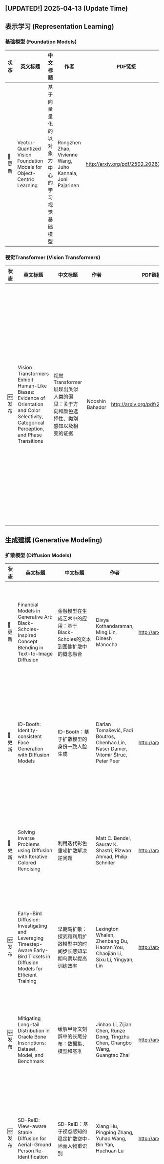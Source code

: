 ## [UPDATED!] **2025-04-13** (Update Time)


## 表示学习 (Representation Learning)


### 基础模型 (Foundation Models)

|状态|英文标题|中文标题|作者|PDF链接|代码/贡献|
|---|---|---|---|---|---|
|📝 更新|Vector-Quantized Vision Foundation Models for Object-Centric Learning|基于向量量化的以对象为中心的学习视觉基础模型|Rongzhen Zhao, Vivienne Wang, Juho Kannala, Joni Pajarinen|<http://arxiv.org/pdf/2502.20263v2>|- 问题：OCL自监督，VFM利用不足，OCL监督弱<br />- 方法：VQ-VFM-OCL，共享量化<br />- 效果：性能提升，下游任务表现好|


### 视觉Transformer (Vision Transformers)

|状态|英文标题|中文标题|作者|PDF链接|代码/贡献|
|---|---|---|---|---|---|
|🆕 发布|Vision Transformers Exhibit Human-Like Biases: Evidence of Orientation and Color Selectivity, Categorical Perception, and Phase Transitions|视觉Transformer展现出类似人类的偏见：关于方向和颜色选择性、类别感知以及相变的证据|Nooshin Bahador|<http://arxiv.org/pdf/2504.09393v1>|- 问题：ViTs 偏见，人类视觉，方向选择，颜色选择<br />- 方法：合成数据集，LoRA 微调，聚类分析<br />- 效果：偏见证据，感知分类，相变现象|


## 生成建模 (Generative Modeling)


### 扩散模型 (Diffusion Models)

|状态|英文标题|中文标题|作者|PDF链接|代码/贡献|
|---|---|---|---|---|---|
|📝 更新|Financial Models in Generative Art: Black-Scholes-Inspired Concept Blending in Text-to-Image Diffusion|金融模型在生成艺术中的应用：基于Black-Scholes的文本到图像扩散中的概念融合|Divya Kothandaraman, Ming Lin, Dinesh Manocha|<http://arxiv.org/pdf/2405.13685v2>|[[代码]](<https://github.com/divyakraman/BlackScholesDiffusion2024.>)<br />- 问题：概念融合，文本到图像，扩散模型<br />- 方法：Black-Scholes，Markovian动态，数据高效<br />- 效果：无干预，性能提升|
|📝 更新|ID-Booth: Identity-consistent Face Generation with Diffusion Models|ID-Booth：基于扩散模型的身份一致人脸生成|Darian Tomašević, Fadi Boutros, Chenhao Lin, Naser Damer, Vitomir Štruc, Peter Peer|<http://arxiv.org/pdf/2504.07392v2>|[[代码]](<https://github.com/dariant/ID-Booth.>)<br />- 问题：身份一致性，生成质量，过拟合，多样性<br />- 方法：ID-Booth框架，三元组身份训练，文本编码器<br />- 效果：一致性提升，多样性高，数据增强|
|📝 更新|Solving Inverse Problems using Diffusion with Iterative Colored Renoising|利用迭代彩色重噪扩散解决逆问题|Matt C. Bendel, Saurav K. Shastri, Rizwan Ahmad, Philip Schniter|<http://arxiv.org/pdf/2501.17468v2>|[[代码]](<https://github.com/matt-bendel/DDfire>)<br />- 问题：逆问题求解，扩散模型，梯度近似<br />- 方法：迭代彩色重噪，FIRE算法，DDIM嵌入<br />- 效果：精度提升，运行时优化|
|🆕 发布|Early-Bird Diffusion: Investigating and Leveraging Timestep-Aware Early-Bird Tickets in Diffusion Models for Efficient Training|早期鸟扩散：探究和利用扩散模型中的时间步长感知早期鸟票以提高训练效率|Lexington Whalen, Zhenbang Du, Haoran You, Chaojian Li, Sixu Li, Yingyan, Lin|<http://arxiv.org/pdf/2504.09606v1>|[[代码]](<https://github.com/GATECH-EIC/Early-Bird-Diffusion.>)<br />- 问题：训练效率低，资源消耗大<br />- 方法：EB-Diff-Train，时间感知EB票据<br />- 效果：训练时间缩短，生成质量高|
|🆕 发布|Mitigating Long-tail Distribution in Oracle Bone Inscriptions: Dataset, Model, and Benchmark|缓解甲骨文刻辞中的长尾分布：数据集、模型和基准|Jinhao Li, Zijian Chen, Runze Dong, Tingzhu Chen, Changbo Wang, Guangtao Zhai|<http://arxiv.org/pdf/2504.09555v1>|- 问题：长尾分布，数据不平衡，模型偏差<br />- 方法：Oracle-P15K，OBIDiff，数据增强<br />- 效果：性能提升，结构保留|
|🆕 发布|SD-ReID: View-aware Stable Diffusion for Aerial-Ground Person Re-Identification|SD-ReID：基于视点感知的稳定扩散空中-地面人物重识别|Xiang Hu, Pingping Zhang, Yuhao Wang, Bin Yan, Huchuan Lu|<http://arxiv.org/pdf/2504.09549v1>|- 问题：AG-ReID，视角变化，特征学习，身份一致性<br />- 方法：Stable Diffusion，两阶段框架，ViT，VRD<br />- 效果：性能提升，身份识别|
|📝 更新|FRAG: Frequency Adapting Group for Diffusion Video Editing|频率自适应组用于扩散视频编辑|Sunjae Yoon, Gwanhyeong Koo, Geonwoo Kim, Chang D. Yoo|<http://arxiv.org/pdf/2406.06044v2>|- 问题：视频编辑质量，高频泄露，质量退化<br />- 方法：FRAG，新型感受野分支，模型无关<br />- 效果：质量提升，一致性，保真度|
|🆕 发布|DiffuMural: Restoring Dunhuang Murals with Multi-scale Diffusion|DiffuMural：多尺度扩散修复敦煌壁画|Puyu Han, Jiaju Kang, Yuhang Pan, Erting Pan, Zeyu Zhang, Qunchao Jin, Juntao Jiang, Zhichen Liu .etc.|<http://arxiv.org/pdf/2504.09513v1>|- 问题：古壁画修复，扩散模型，美学标准<br />- 方法：多尺度扩散，控制网，循环一致性损失<br />- 效果：细节恢复，风格一致，评估框架|
|📝 更新|Nearly Zero-Cost Protection Against Mimicry by Personalized Diffusion Models|近乎零成本的个性化扩散模型对抗模仿保护|Namhyuk Ahn, KiYoon Yoo, Wonhyuk Ahn, Daesik Kim, Seung-Hun Nam|<http://arxiv.org/pdf/2412.11423v2>|[[代码]](<https://webtoon.github.io/impasto>)<br />- 问题：图像生成风险，保护方法局限<br />- 方法：扰动预训练，混合扰动，多VAE特征空间<br />- 效果：保护性能，无感知，推理时间减少|
|🆕 发布|CamMimic: Zero-Shot Image To Camera Motion Personalized Video Generation Using Diffusion Models|CamMimic：基于扩散模型的零样本图像到相机运动个性化视频生成|Pooja Guhan, Divya Kothandaraman, Tsung-Wei Huang, Guan-Ming Su, Dinesh Manocha|<http://arxiv.org/pdf/2504.09472v1>|- 问题：零样本视频生成，相机运动迁移，动态视频编辑<br />- 方法：文本到视频扩散模型，多概念学习，同质化优化<br />- 效果：高质量视频，场景保留，运动转移|
|📝 更新|Rethinking Diffusion Model in High Dimension|重新思考高维空间中的扩散模型|Zhenxin Zheng, Zhenjie Zheng|<http://arxiv.org/pdf/2503.08643v2>|- 问题：高维数据，扩散模型，统计性质，采样<br />- 方法：目标函数分析，统一框架，高效推理<br />- 效果：性能提升，效率提高|
|📝 更新|StarGen: A Spatiotemporal Autoregression Framework with Video Diffusion Model for Scalable and Controllable Scene Generation|星生：一种用于可扩展和可控场景生成的时空自回归框架与视频扩散模型|Shangjin Zhai, Zhichao Ye, Jialin Liu, Weijian Xie, Jiaqi Hu, Zhen Peng, Hua Xue, Danpeng Chen .etc.|<http://arxiv.org/pdf/2501.05763v4>|[[代码]](<https://zju3dv.github.io/StarGen.>)<br />- 问题：长距离场景生成，计算限制，一致性挑战<br />- 方法：视频扩散模型，自回归框架，时空条件<br />- 效果：可扩展性，精确控制，性能优越|
|🆕 发布|D$^2$iT: Dynamic Diffusion Transformer for Accurate Image Generation|D$^2$iT：动态扩散Transformer，用于精确图像生成|Weinan Jia, Mengqi Huang, Nan Chen, Lei Zhang, Zhendong Mao|<http://arxiv.org/pdf/2504.09454v1>|[[代码]](<https://github.com/jiawn-creator/Dynamic-DiT.>)<br />- 问题：固定压缩，信息密度忽视，局部真实感，全局一致性<br />- 方法：动态压缩，DVAE，D$^2$iT，多粒度噪声预测<br />- 效果：高保真图像，局部真实，全局一致|
|🆕 发布|Structure-Accurate Medical Image Translation based on Dynamic Frequency Balance and Knowledge Guidance|基于动态频率平衡与知识引导的结构精确医学图像翻译|Jiahua Xu, Dawei Zhou, Lei Hu, Zaiyi Liu, Nannan Wang, Xinbo Gao|<http://arxiv.org/pdf/2504.09441v1>|- 问题：结构扭曲，过拟合，低频信息弱化<br />- 方法：动态频率平衡，知识引导，波let变换<br />- 效果：准确度提升，效果显著|


### 生成对抗网络 (GANs)

|状态|英文标题|中文标题|作者|PDF链接|代码/贡献|
|---|---|---|---|---|---|
|📝 更新|GMValuator: Similarity-based Data Valuation for Generative Models|GMValuator：基于相似性的生成模型数据估值|Jiaxi Yang, Wenglong Deng, Benlin Liu, Yangsibo Huang, James Zou, Xiaoxiao Li|<http://arxiv.org/pdf/2304.10701v9>|- 问题：数据估值，生成模型，效率，鲁棒性<br />- 方法：相似度匹配，GMValuator，图像质量评估<br />- 效果：模型无关，高效，全面评估|
|📝 更新|UltraFusion: Ultra High Dynamic Imaging using Exposure Fusion|超融合：基于曝光融合的超高动态成像|Zixuan Chen, Yujin Wang, Xin Cai, Zhiyuan You, Zheming Lu, Fan Zhang, Shi Guo, Tianfan Xue|<http://arxiv.org/pdf/2501.11515v3>|[[代码]](<https://openimaginglab.github.io/UltraFusion.>)<br />- 问题：动态范围，曝光融合，场景，限制，高动态<br />- 方法：指导修复，软引导，生成模型，自然映射<br />- 效果：融合效果，高质量，性能提升|
|🆕 发布|Enhancing Wide-Angle Image Using Narrow-Angle View of the Same Scene|利用同一场景的窄角视图增强广角图像|Hussain Md. Safwan, Mahbub Islam Mahim, Fawwaz Mohammed Amin|<http://arxiv.org/pdf/2504.09455v1>|- 问题：宽角图像细节，窄角图像细节<br />- 方法：GAN模型，视觉质量参数提取，细节迁移<br />- 效果：细节增强，质量提升|


### 自回归模型 (Autoregressive Models)

|状态|英文标题|中文标题|作者|PDF链接|代码/贡献|
|---|---|---|---|---|---|
|📝 更新|Navigating Image Restoration with VAR's Distribution Alignment Prior|利用VAR的分布对齐先验进行图像修复导航|Siyang Wang, Feng Zhao|<http://arxiv.org/pdf/2412.21063v2>|- 问题：图像恢复，生成模型，质量提升<br />- 方法：VAR，分布对齐，多尺度表示<br />- 效果：性能优越，泛化能力强|


## 多模态学习 (Multimodal Learning)


### 视觉语言模型 (Vision-Language Models)

|状态|英文标题|中文标题|作者|PDF链接|代码/贡献|
|---|---|---|---|---|---|
|🆕 发布|A Survey on Efficient Vision-Language Models|视觉-语言模型高效性综述|Gaurav Shinde, Anuradha Ravi, Emon Dey, Shadman Sakib, Milind Rampure, Nirmalya Roy|<http://arxiv.org/pdf/2504.09724v1>|[[代码]](<https://github.com/MPSCUMBC/Efficient-Vision-Language-Models-A-Survey>)<br />- 问题：VLM效率低，计算需求高<br />- 方法：优化技术，紧凑架构，性能-内存权衡<br />- 效果：实时应用，研究促进|
|🆕 发布|Automatic Detection of Intro and Credits in Video using CLIP and Multihead Attention|基于CLIP和多头注意力的视频开场和片尾自动检测|Vasilii Korolkov, Andrey Yanchenko|<http://arxiv.org/pdf/2504.09738v1>|- 问题：视频内容分割，标注困难，泛化性差<br />- 方法：CLIP编码，多头注意力，位置编码<br />- 效果：高F1分数，实时推理|
|🆕 发布|TinyLLaVA-Video-R1: Towards Smaller LMMs for Video Reasoning|TinyLLaVA-Video-R1：迈向更小的视频推理LMMs|Xingjian Zhang, Siwei Wen, Wenjun Wu, Lei Huang|<http://arxiv.org/pdf/2504.09641v1>|[[代码]](<https://github.com/ZhangXJ199/TinyLLaVA-Video-R1.>)<br />- 问题：小规模模型推理能力，可解释性<br />- 方法：TinyLLaVA-Video，强化学习，视频QA<br />- 效果：推理能力提升，aha moments，实验发现|
|🆕 发布|Metropolis-Hastings Captioning Game: Knowledge Fusion of Vision Language Models via Decentralized Bayesian Inference|梅特罗波利斯-哈斯蒂斯标题游戏：通过去中心化贝叶斯推理融合视觉语言模型的知识|Yuta Matsui, Ryosuke Yamaki, Ryo Ueda, Seitaro Shinagawa, Tadahiro Taniguchi|<http://arxiv.org/pdf/2504.09620v1>|- 问题：多模型融合，推理成本，架构限制<br />- 方法：MHCG，去中心化贝叶斯推理，语言游戏<br />- 效果：改进，词汇共享|
|🆕 发布|DualPrompt-MedCap: A Dual-Prompt Enhanced Approach for Medical Image Captioning|双提示增强医学图像描述方法：DualPrompt-MedCap|Yining Zhao, Ali Braytee, Mukesh Prasad|<http://arxiv.org/pdf/2504.09598v1>|- 问题：医疗图像描述，模态识别，准确性，挑战<br />- 方法：DualPrompt-MedCap，模态感知提示，问题引导提示<br />- 效果：模态识别提升22%，描述更全面|
|📝 更新|MMCLIP: Cross-modal Attention Masked Modelling for Medical Language-Image Pre-Training|MMCLIP：跨模态注意力掩码建模用于医学语言-图像预训练|Biao Wu, Yutong Xie, Zeyu Zhang, Minh Hieu Phan, Qi Chen, Ling Chen, Qi Wu|<http://arxiv.org/pdf/2407.19546v3>|[[代码]](<https://github.com/White65534/MMCLIP.>)<br />- 问题：医疗数据稀缺，特征学习困难，数据利用不足<br />- 方法：注意力掩码建模，多模态特征交互，疾病提示<br />- 效果：SOTA性能，零样本学习|
|📝 更新|MM-Ego: Towards Building Egocentric Multimodal LLMs for Video QA|MM-Ego：迈向构建以自我为中心的多模态大型语言模型用于视频问答|Hanrong Ye, Haotian Zhang, Erik Daxberger, Lin Chen, Zongyu Lin, Yanghao Li, Bowen Zhang, Haoxuan You .etc.|<http://arxiv.org/pdf/2410.07177v2>|- 问题：egocentric视频理解，QA数据缺乏，模型偏差<br />- 方法：自动生成QA数据，新基准，Memory Pointer Prompting<br />- 效果：高性能，有效理解|
|🆕 发布|AeroLite: Tag-Guided Lightweight Generation of Aerial Image Captions|AeroLite：基于标签引导的轻量级航空图像标题生成|Xing Zi, Tengjun Ni, Xianjing Fan, Xian Tao, Jun Li, Ali Braytee, Mukesh Prasad|<http://arxiv.org/pdf/2504.09528v1>|- 问题：aerial image captioning, spatial semantics, domain variability<br />- 方法：tag-guided, GPT-4o, multi-label CLIP encoder, MLP architecture<br />- 效果：BLEU, METEOR, lower computational costs|
|🆕 发布|3D CoCa: Contrastive Learners are 3D Captioners|3D CoCa：对比学习是3D描述符|Ting Huang, Zeyu Zhang, Yemin Wang, Hao Tang|<http://arxiv.org/pdf/2504.09518v1>|[[代码]](<https://github.com/AIGeeksGroup/3DCoCa.>)<br />- 问题：3D场景描述，点云稀疏，跨模态对齐弱<br />- 方法：统一框架，对比学习，3D编码器，多模态解码器<br />- 效果：性能提升，CIDEr指标改善|
|📝 更新|VideoChat-R1: Enhancing Spatio-Temporal Perception via Reinforcement Fine-Tuning|视频聊天-R1：通过强化微调增强时空感知|Xinhao Li, Ziang Yan, Desen Meng, Lu Dong, Xiangyu Zeng, Yinan He, Yali Wang, Yu Qiao .etc.|<http://arxiv.org/pdf/2504.06958v3>|- 问题：视频理解，Spatio-Temporal Perception，数据效率<br />- 方法：Reinforcement Fine-Tuning，GRPO，Multi-task RFT<br />- 效果：性能提升，QA基准改善|
|🆕 发布|Vision-Language Model for Object Detection and Segmentation: A Review and Evaluation|视觉-语言模型在目标检测与分割中的应用：综述与评估|Yongchao Feng, Yajie Liu, Shuai Yang, Wenrui Cai, Jinqing Zhang, Qiqi Zhan, Ziyue Huang, Hongxi Yan .etc.|<http://arxiv.org/pdf/2504.09480v1>|[[代码]](<https://github.com/better-chao/perceptual_abilities_evaluation.>)<br />- 问题：VLM效果评估，多任务，细粒度<br />- 方法：系统综述，多场景测试，细粒度评估<br />- 效果：性能分析，关联分析，未来方向|
|📝 更新|Avoid Wasted Annotation Costs in Open-set Active Learning with Pre-trained Vision-Language Model|避免在预训练视觉-语言模型中开放集主动学习中的浪费性标注成本|Jaehyuk Heo, Pilsung Kang|<http://arxiv.org/pdf/2408.04917v2>|[[代码]](<https://github.com/DSBA-Lab/OpenAL.>)<br />- 问题：标注成本浪费，开放集主动学习，分布外样本<br />- 方法：VLPure-AL，预训练模型，纯度评估<br />- 效果：成本损失低，性能高|
|🆕 发布|BabyVLM: Data-Efficient Pretraining of VLMs Inspired by Infant Learning|婴儿视觉语言模型：受婴儿学习启发的数据高效预训练|Shengao Wang, Arjun Chandra, Aoming Liu, Venkatesh Saligrama, Boqing Gong|<http://arxiv.org/pdf/2504.09426v1>|- 问题：VLM效率低，评估基准不匹配，数据不足<br />- 方法：BabyVLM框架，合成数据集，儿童导向变换<br />- 效果：性能提升，数据高效|
|📝 更新|RAC3: Retrieval-Augmented Corner Case Comprehension for Autonomous Driving with Vision-Language Models|RAC3：基于视觉-语言模型的自动驾驶边缘案例理解检索增强|Yujin Wang, Quanfeng Liu, Jiaqi Fan, Jinlong Hong, Hongqing Chu, Mengjian Tian, Bingzhao Gao, Hong Chen|<http://arxiv.org/pdf/2412.11050v2>|- 问题：自动驾驶，角案例理解，视觉语言模型<br />- 方法：频率空间融合，跨模态对齐，快速查询<br />- 效果：性能提升，安全可靠|
|📝 更新|Derm1M: A Million-scale Vision-Language Dataset Aligned with Clinical Ontology Knowledge for Dermatology|Derm1M：与临床本体知识对齐的百万规模视觉-语言皮肤病学数据集|Siyuan Yan, Ming Hu, Yiwen Jiang, Xieji Li, Hao Fei, Philipp Tschandl, Harald Kittler, Zongyuan Ge|<http://arxiv.org/pdf/2503.14911v2>|[[代码]](<https://github.com/SiyuanYan1/Derm1M>)<br />- 问题：皮肤病学数据集，规模深度不足，缺乏临床上下文<br />- 方法：Derm1M数据集，临床本体知识，CLIP-like模型<br />- 效果：超越现有模型，多任务性能提升|


### 多模态融合 (Multimodal Fusion)

|状态|英文标题|中文标题|作者|PDF链接|代码/贡献|
|---|---|---|---|---|---|
|🆕 发布|KeyVID: Keyframe-Aware Video Diffusion for Audio-Synchronized Visual Animation|关键帧感知音频同步视觉动画视频扩散|Xingrui Wang, Jiang Liu, Ze Wang, Xiaodong Yu, Jialian Wu, Ximeng Sun, Yusheng Su, Alan Yuille .etc.|<http://arxiv.org/pdf/2504.09656v1>|[[代码]](<https://github.com/XingruiWang/KeyVID.>)<br />- 问题：低帧率，关键帧丢失，内存需求高<br />- 方法：关键帧感知，音频定位，视觉关键帧生成<br />- 效果：同步提升，质量改善|
|🆕 发布|FSSUAVL: A Discriminative Framework using Vision Models for Federated Self-Supervised Audio and Image Understanding|联邦自监督音频和图像理解中的判别性视觉模型框架：FSSUAVL|Yasar Abbas Ur Rehman, Kin Wai Lau, Yuyang Xie, Ma Lan, JiaJun Shen|<http://arxiv.org/pdf/2504.09516v1>|- 问题：联邦学习，无配对数据，多模态学习<br />- 方法：FSSUAVL，自监督对比学习，联合判别<br />- 效果：性能提升，多模态特征表示|
|🆕 发布|PCM-SAR: Physics-Driven Contrastive Mutual Learning for SAR Classification|PCM-SAR：基于物理的对比互学习用于合成孔径雷达分类|Pengfei Wang, Hao Zheng, Zhigang Hu, Aikun Xu, Meiguang Zheng, Liu Yang|<http://arxiv.org/pdf/2504.09502v1>|- 问题：SAR图像分类，对比学习，样本生成，物理特性<br />- 方法：PCM-SAR，GLCM，语义检测，多级特征融合<br />- 效果：SOTA，模型增强，性能提升|
|📝 更新|Phys4DGen: Physics-Compliant 4D Generation with Multi-Material Composition Perception|物理合规的4D生成与多材料组成感知|Jiajing Lin, Zhenzhong Wang, Dejun Xu, Shu Jiang, YunPeng Gong, Min Jiang|<http://arxiv.org/pdf/2411.16800v4>|- 问题：物理动画，材料属性，多材料，4D生成<br />- 方法：材料分组，物理结构发现，物理先验知识<br />- 效果：高保真，物理真实感|
|📝 更新|Ctrl-GenAug: Controllable Generative Augmentation for Medical Sequence Classification|可控生成增强：用于医学序列分类的可控生成增强|Xinrui Zhou, Yuhao Huang, Haoran Dou, Shijing Chen, Ao Chang, Jia Liu, Weiran Long, Jian Zheng .etc.|<http://arxiv.org/pdf/2409.17091v2>|- 问题：数据稀缺，标注困难，模型性能受限<br />- 方法：可控生成增强，序列生成，噪声过滤<br />- 效果：性能提升，泛化能力强|


## 目标检测识别 (Object Detection & Recognition)


### 三维检测 (3D Detection)

|状态|英文标题|中文标题|作者|PDF链接|代码/贡献|
|---|---|---|---|---|---|
|🆕 发布|LightHeadEd: Relightable & Editable Head Avatars from a Smartphone|LightHeadEd：从智能手机生成可重光照和可编辑的头像|Pranav Manu, Astitva Srivastava, Amit Raj, Varun Jampani, Avinash Sharma, P. J. Narayanan|<http://arxiv.org/pdf/2504.09671v1>|- 问题：3D头像，高成本，手机拍摄<br />- 方法：极化视频流，混合表示，神经分析<br />- 效果：实时渲染，高保真|
|🆕 发布|Pillar-Voxel Fusion Network for 3D Object Detection in Airborne Hyperspectral Point Clouds|基于柱状体-体素融合网络在机载高光谱点云中的3D目标检测|Yanze Jiang, Yanfeng Gu, Xian Li|<http://arxiv.org/pdf/2504.09506v1>|- 问题：HPCs 3D检测，几何-光谱扭曲，障碍物遮挡<br />- 方法：Pillar-Voxel 双分支编码器，多级特征融合<br />- 效果：检测性能，泛化能力|


### 二维检测 (2D Detection)

|状态|英文标题|中文标题|作者|PDF链接|代码/贡献|
|---|---|---|---|---|---|
|🆕 发布|InfoBound: A Provable Information-Bounds Inspired Framework for Both OoD Generalization and OoD Detection|InfoBound：一种基于信息边界理论的通用框架，用于OoD泛化和OoD检测|Lin Zhu, Yifeng Yang, Zichao Nie, Yuan Gao, Jiarui Li, Qinying Gu, Xinbing Wang, Chenghu Zhou .etc.|<http://arxiv.org/pdf/2504.09448v1>|- 问题：OoD泛化，OoD检测，分布偏移，模型泛化<br />- 方法：信息理论，MI-Min，CE-Max<br />- 效果：统一框架，缓解权衡|
|🆕 发布|Comparing Performance of Preprocessing Techniques for Traffic Sign Recognition Using a HOG-SVM|比较使用HOG-SVM进行交通标志识别的预处理技术性能|Luis Vieira|<http://arxiv.org/pdf/2504.09424v1>|- 问题：交通标志识别，预处理技术，HOG-SVM<br />- 方法：CLAHE，HUE，YUV，GTSRB<br />- 效果：性能提升，准确率提高|


## 三维重建 (3D Reconstruction)


### 多视图重建 (Multi-view Reconstruction)

|状态|英文标题|中文标题|作者|PDF链接|代码/贡献|
|---|---|---|---|---|---|
|🆕 发布|TextSplat: Text-Guided Semantic Fusion for Generalizable Gaussian Splatting|文本引导的语义融合，以实现通用高斯喷溅|Zhicong Wu, Hongbin Xu, Gang Xu, Ping Nie, Zhixin Yan, Jinkai Zheng, Liangqiong Qu, Ming Li .etc.|<http://arxiv.org/pdf/2504.09588v1>|- 问题：3D重建，语义理解，几何一致性，细节重建<br />- 方法：TextSplat，文本驱动，语义融合，特征聚合<br />- 效果：性能提升，高保真，通用性|
|🆕 发布|FastRSR: Efficient and Accurate Road Surface Reconstruction from Bird's Eye View|快速RSR：从鸟瞰图中高效且精确地重建路面|Yuting Zhao, Yuheng Ji, Xiaoshuai Hao, Shuxiao Li|<http://arxiv.org/pdf/2504.09535v1>|- 问题：RSR信息损失，表示稀疏，立体匹配速度慢<br />- 方法：DAP，SAE，CAG模块<br />- 效果：精度高，速度提升|


### 神经隐式重建 (Neural Implicit Reconstruction)

|状态|英文标题|中文标题|作者|PDF链接|代码/贡献|
|---|---|---|---|---|---|
|🆕 发布|Capturing Longitudinal Changes in Brain Morphology Using Temporally Parameterized Neural Displacement Fields|利用时间参数化神经网络位移场捕捉脑形态学纵向变化|Aisha L. Shuaibu, Kieran A. Gibb, Peter A. Wijeratne, Ivor J. A. Simpson|<http://arxiv.org/pdf/2504.09514v1>|- 问题：脑形态变化，图像配准，噪声，小变化量化<br />- 方法：时序参数化，神经位移场，隐式神经网络<br />- 效果：生物合理性，4D脑MR配准|


## 神经渲染 (Neural Rendering)


### 可控渲染 (Controllable Rendering)

|状态|英文标题|中文标题|作者|PDF链接|代码/贡献|
|---|---|---|---|---|---|
|📝 更新|Ref-GS: Directional Factorization for 2D Gaussian Splatting|Ref-GS：二维高斯喷溅的方向性因子分解|Youjia Zhang, Anpei Chen, Yumin Wan, Zikai Song, Junqing Yu, Yawei Luo, Wei Yang|<http://arxiv.org/pdf/2412.00905v2>|- 问题：方向光分解，Gaussian splatting，几何恢复<br />- 方法：方向编码，Mip-grid，几何-光照分解<br />- 效果：真实感渲染，几何恢复|


### 神经辐射场 (Neural Radiance Fields)

|状态|英文标题|中文标题|作者|PDF链接|代码/贡献|
|---|---|---|---|---|---|
|🆕 发布|DropoutGS: Dropping Out Gaussians for Better Sparse-view Rendering|DropoutGS：通过丢弃高斯来提升稀疏视图渲染|Yexing Xu, Longguang Wang, Minglin Chen, Sheng Ao, Li Li, Yulan Guo|<http://arxiv.org/pdf/2504.09491v1>|[[代码]](<https://xuyx55.github.io/DropoutGS>)<br />- 问题：3DGS性能下降，过拟合，细节缺失<br />- 方法：RDR，ESS，低复杂度模型<br />- 效果：性能提升，泛化能力强|
|📝 更新|Reconstructing Satellites in 3D from Amateur Telescope Images|从业余望远镜图像中重建3D卫星|Zhiming Chang, Boyang Liu, Yifei Xia, Youming Guo, Boxin Shi, He Sun|<http://arxiv.org/pdf/2404.18394v3>|- 问题：卫星3D重建，大气扰动，观测距离，视角限制，信噪比低<br />- 方法：混合预处理，联合姿态估计，Gaussian Splatting，Branch-and-Bound<br />- 效果：鲁棒重建，超越NeRF，高保真监测|


## 定位与映射 (Localization & Mapping)


### 语义建图 (Semantic Mapping)

|状态|英文标题|中文标题|作者|PDF链接|代码/贡献|
|---|---|---|---|---|---|
|🆕 发布|Ges3ViG: Incorporating Pointing Gestures into Language-Based 3D Visual Grounding for Embodied Reference Understanding|Ges3ViG：将指向手势融入基于语言的3D视觉定位以实现具身参考理解|Atharv Mahesh Mane, Dulanga Weerakoon, Vigneshwaran Subbaraju, Sougata Sen, Sanjay E. Sarma, Archan Misra|<http://arxiv.org/pdf/2504.09623v1>|[[代码]](<https://github.com/AtharvMane/Ges3ViG.>)<br />- 问题：3D-ERU，语言描述，指向手势，3D场景<br />- 方法：数据增强，Imputer框架，Ges3ViG模型<br />- 效果：精度提升，基准数据集|


### 位姿估计 (Pose Estimation)

|状态|英文标题|中文标题|作者|PDF链接|代码/贡献|
|---|---|---|---|---|---|
|📝 更新|Beyond Words: AuralLLM and SignMST-C for Sign Language Production and Bidirectional Accessibility|超越文字：用于手语生成和双向可访问性的AuralLLM和SignMST-C|Yulong Li, Yuxuan Zhang, Feilong Tang, Ming Hu, Zhixiang Lu, Haochen Xue, Jianghao Wu, Mian Zhou .etc.|<http://arxiv.org/pdf/2501.00765v2>|- 问题：双向SLP，SLT，统一数据集，姿态评估，生成挑战<br />- 方法：CNText2Sign，AuraLLM，SignMST-C，检索增强，自监督预训练<br />- 效果：SOTA结果，BLEU-4评分高|
|📝 更新|LoFi: Vision-Aided Label Generator for Wi-Fi Localization and Tracking|LoFi：Wi-Fi定位与跟踪的视觉辅助标签生成器|Zijian Zhao, Tingwei Chen, Fanyi Meng, Zhijie Cai, Hang Li, Xiaoyang Li, Guangxu Zhu|<http://arxiv.org/pdf/2412.05074v3>|- 问题：Wi-Fi定位，数据收集，成本高<br />- 方法：视觉辅助，LoFi，2D图像生成<br />- 效果：高精度，低成本|
|🆕 发布|EasyREG: Easy Depth-Based Markerless Registration and Tracking using Augmented Reality Device for Surgical Guidance|EasyREG：利用增强现实设备实现简易基于深度标记的无标记配准和跟踪用于手术引导|Yue Yang, Christoph Leuze, Brian Hargreaves, Bruce Daniel, Fred Baik|<http://arxiv.org/pdf/2504.09498v1>|- 问题：标记器依赖，精度低，实时性差<br />- 方法：深度传感器，误差校正，鲁棒对齐<br />- 效果：高精度，实时跟踪|


### 视觉SLAM (Visual SLAM)

|状态|英文标题|中文标题|作者|PDF链接|代码/贡献|
|---|---|---|---|---|---|
|🆕 发布|Low-Light Image Enhancement using Event-Based Illumination Estimation|基于事件驱动的光照估计的低光照图像增强|Lei Sun, Yuhan Bao, Jiajun Zhai, Jingyun Liang, Yulun Zhang, Kaiwei Wang, Danda Pani Paudel, Luc Van Gool|<http://arxiv.org/pdf/2504.09379v1>|- 问题：低光图像增强，边缘纹理强化，动态范围<br />- 方法：事件相机，时间映射，反射增强模块<br />- 效果：图像质量提升，速度高效|


## 自监督学习 (Self-supervised Learning)


### 对比学习 (Contrastive Learning)

|状态|英文标题|中文标题|作者|PDF链接|代码/贡献|
|---|---|---|---|---|---|
|📝 更新|Deep Learning-Based Automatic Diagnosis System for Developmental Dysplasia of the Hip|基于深度学习的髋关节发育不良自动诊断系统|Yang Li, Leo Yan Li-Han, Hua Tian|<http://arxiv.org/pdf/2209.03440v2>|- 问题：DDH诊断，手动测量，角度测量，诊断一致性<br />- 方法：深度学习，关键点检测，数据驱动评分系统<br />- 效果：诊断一致性高，F1分数高|
|🆕 发布|Causal integration of chemical structures improves representations of microscopy images for morphological profiling|化学结构因果整合提升显微镜图像形态学分析表征|Yemin Yu, Neil Tenenholtz, Lester Mackey, Ying Wei, David Alvarez-Melis, Ava P. Amini, Alex X. Lu|<http://arxiv.org/pdf/2504.09544v1>|- 问题：形态学分析，多模态数据，深度学习<br />- 方法：MICON框架，因果建模，化学结构整合<br />- 效果：性能提升，跨数据集一致性|
|📝 更新|Camera-aware Label Refinement for Unsupervised Person Re-identification|基于相机感知的标签细化用于无监督行人重识别|Pengna Li, Kangyi Wu, Wenli Huang, Sanping Zhou, Jinjun Wang|<http://arxiv.org/pdf/2403.16450v3>|[[代码]](<https://github.com/leeBooMla/CALR.>)<br />- 问题：无监督行人重识别，相机域差异，特征分布差异<br />- 方法：相机感知标签细化，相机对齐模块，自-paced训练<br />- 效果：性能提升，优于现有方法|


### 一致性学习 (Consistency Learning)

|状态|英文标题|中文标题|作者|PDF链接|代码/贡献|
|---|---|---|---|---|---|
|📝 更新|Weakly-Supervised Learning via Multi-Lateral Decoder Branching for Tool Segmentation in Robot-Assisted Cardiovascular Catheterization|基于多侧解码分支的弱监督学习在机器人辅助心血管导管消融工具分割中的应用|Olatunji Mumini Omisore, Toluwanimi Akinyemi, Anh Nguyen, Lei Wang|<http://arxiv.org/pdf/2404.07594v3>|- 问题：弱监督学习，工具分割，心血管介入<br />- 方法：多分支解码器，伪标签，混合损失函数<br />- 效果：性能提升，可视化增强|


## 迁移与适应 (Transfer & Adaptation)


### 域适应 (Domain Adaptation)

|状态|英文标题|中文标题|作者|PDF链接|代码/贡献|
|---|---|---|---|---|---|
|🆕 发布|ToolTipNet: A Segmentation-Driven Deep Learning Baseline for Surgical Instrument Tip Detection|手术器械尖端检测的分割驱动深度学习基线：ToolTipNet|Zijian Wu, Shuojue Yang, Yueming Jin, Septimiu E Salcudean|<http://arxiv.org/pdf/2504.09700v1>|- 问题：手术工具尖端检测，定位不准确，小尺寸，工具关节<br />- 方法：分割基础模型，深度学习，部分级分割<br />- 效果：准确率高，性能优越|
|📝 更新|Multi-Granularity Language-Guided Training for Multi-Object Tracking|多粒度语言引导的多目标跟踪训练|Yuhao Li, Jiale Cao, Muzammal Naseer, Yu Zhu, Jinqiu Sun, Yanning Zhang, Fahad Shahbaz Khan|<http://arxiv.org/pdf/2406.04844v2>|[[代码]](<https://github.com/WesLee88524/LG-MOT.>)<br />- 问题：多目标跟踪，环境干扰，特征学习<br />- 方法：语言引导，多粒度，特征融合<br />- 效果：性能提升，泛化能力强|
|🆕 发布|Predicting ulcer in H&E images of inflammatory bowel disease using domain-knowledge-driven graph neural network|基于领域知识驱动的图神经网络预测炎症性肠病H&E图像中的溃疡|Ruiwen Ding, Lin Li, Rajath Soans, Tosha Shah, Radha Krishnan, Marc Alexander Sze, Sasha Lukyanov, Yash Deshpande .etc.|<http://arxiv.org/pdf/2504.09430v1>|- 问题：IBD溃疡识别，WSI分析，MIL方法，空间上下文<br />- 方法：DomainGCN，GCN，领域知识，弱监督<br />- 效果：超越SOTA，预测准确性|


### 元学习 (Meta Learning)

|状态|英文标题|中文标题|作者|PDF链接|代码/贡献|
|---|---|---|---|---|---|
|🆕 发布|ERL-MPP: Evolutionary Reinforcement Learning with Multi-head Puzzle Perception for Solving Large-scale Jigsaw Puzzles of Eroded Gaps|ERL-MPP：基于多头拼图感知的进化强化学习解决大规模磨损拼图|Xingke Song, Xiaoying Yang, Chenglin Yao, Jianfeng Ren, Ruibin Bai, Xin Chen, Xudong Jiang|<http://arxiv.org/pdf/2504.09608v1>|- 问题：大尺度拼图，侵蚀缺口，图像理解，组合优化<br />- 方法：多头拼图感知网络，进化强化学习，动作推荐<br />- 效果：性能显著，超越现有模型|
|📝 更新|Unlearnable Examples Give a False Sense of Data Privacy: Understanding and Relearning|无法学习示例导致数据隐私的错觉：理解和重新学习|Pucheng Dang, Xing Hu, Kaidi Xu, Jinhao Duan, Di Huang, Husheng Han, Rui Zhang, Zidong Du|<http://arxiv.org/pdf/2306.02064v2>|- 问题：隐私保护，不可学习示例，模型误导<br />- 方法：渐进式阶段训练，自适应框架<br />- 效果：隐私保护，可靠基准|


## 鲁棒学习 (Robust Learning)


### 对抗防御 (Adversarial Defense)

|状态|英文标题|中文标题|作者|PDF链接|代码/贡献|
|---|---|---|---|---|---|
|🆕 发布|The Structural Safety Generalization Problem|结构安全泛化问题|Julius Broomfield, Tom Gibbs, Ethan Kosak-Hine, George Ingebretsen, Tia Nasir, Jason Zhang, Reihaneh Iranmanesh, Sara Pieri .etc.|<http://arxiv.org/pdf/2504.09712v1>|- 问题：安全泛化，LLM jailbreaks，失败机制<br />- 方法：结构重写，红队测试，攻击分析<br />- 效果：防御提升，拒绝有害输入|
|🆕 发布|RANSAC Revisited: An Improved Algorithm for Robust Subspace Recovery under Adversarial and Noisy Corruptions|RANSAC重探：在对抗性和噪声干扰下的鲁棒子空间恢复改进算法|Guixian Chen, Jianhao Ma, Salar Fattahi|<http://arxiv.org/pdf/2504.09648v1>|- 问题：鲁棒子空间恢复，对抗噪声，样本复杂度<br />- 方法：RANSAC+算法，两阶段，修正失败模式<br />- 效果：高效，近最优，抗干扰|
|🆕 发布|Don't Deceive Me: Mitigating Gaslighting through Attention Reallocation in LMMs|不要欺骗我：通过LMMs中的注意力重新分配减轻煤气灯效应|Pengkun Jiao, Bin Zhu, Jingjing Chen, Chong-Wah Ngo, Yu-Gang Jiang|<http://arxiv.org/pdf/2504.09456v1>|- 问题：LMM易受误导，模型精度下降<br />- 方法：GasEraser，注意力权重重新分配<br />- 效果：鲁棒性提升，误导率降低|
|🆕 发布|FractalForensics: Proactive Deepfake Detection and Localization via Fractal Watermarks|分形取证：通过分形水印进行主动式深度伪造检测与定位|Tianyi Wang, Harry Cheng, Ming-Hui Liu, Mohan Kankanhalli|<http://arxiv.org/pdf/2504.09451v1>|- 问题：Deepfake检测，定位，鲁棒性，可解释性<br />- 方法：分形水印，半脆弱水印，嵌入策略<br />- 效果：鲁棒，可解释，超越现有方法|
|🆕 发布|Contour Flow Constraint: Preserving Global Shape Similarity for Deep Learning based Image Segmentation|轮廓流约束：为基于深度学习的图像分割保留全局形状相似性|Shengzhe Chen, Zhaoxuan Dong, Jun Liu|<http://arxiv.org/pdf/2504.09384v1>|- 问题：图像分割，全局形状相似性，深度学习<br />- 方法：轮廓流约束，形状损失，变分模型<br />- 效果：精度提升，形状相似性保持|


## 泛化与鲁棒性 (Generalization & Robustness)


### 域泛化 (Domain Generalization)

|状态|英文标题|中文标题|作者|PDF链接|代码/贡献|
|---|---|---|---|---|---|
|📝 更新|Detecting Localized Deepfake Manipulations Using Action Unit-Guided Video Representations|利用动作单元引导的视频表示检测局部化深度伪造操作|Tharun Anand, Siva Sankar Sajeev, Pravin Nair|<http://arxiv.org/pdf/2503.22121v2>|- 问题：深伪检测，局部编辑，挑战<br />- 方法：动作单元引导，时空表示，交叉注意力融合<br />- 效果：准确率提升，泛化能力强|


## 可解释性 (Interpretability)


### 归因分析 (Attribution Analysis)

|状态|英文标题|中文标题|作者|PDF链接|代码/贡献|
|---|---|---|---|---|---|
|🆕 发布|Tokenize Image Patches: Global Context Fusion for Effective Haze Removal in Large Images|图像块分词：大图像中有效去除雾霾的全球上下文融合|Jiuchen Chen, Xinyu Yan, Qizhi Xu, Kaiqi Li|<http://arxiv.org/pdf/2504.09621v1>|[[代码]](<https://github.com/CastleChen339/DehazeXL.>)<br />- 问题：大图像去雾，GPU内存限制，全局信息丢失<br />- 方法：DehazeXL，全局上下文融合，视觉归因方法<br />- 效果：高分辨率，低内存，性能领先|


## 医学影像分析 (Medical Image Analysis)


### 影像重建 (Image Reconstruction)

|状态|英文标题|中文标题|作者|PDF链接|代码/贡献|
|---|---|---|---|---|---|
|📝 更新|FUSION: Frequency-guided Underwater Spatial Image recOnstructioN|融合：频率引导的水下空间图像重建|Jaskaran Singh Walia, Shravan Venkatraman, Pavithra LK|<http://arxiv.org/pdf/2504.01243v2>|- 问题：水下图像退化，空间域处理，频率域忽视<br />- 方法：双域深度学习，频率引导融合，自适应注意力<br />- 效果：性能最优，参数少，实时应用|


### 疾病诊断 (Disease Diagnosis)

|状态|英文标题|中文标题|作者|PDF链接|代码/贡献|
|---|---|---|---|---|---|
|📝 更新|Improving Colorectal Cancer Screening and Risk Assessment through Predictive Modeling on Medical Images and Records|通过医学图像和记录上的预测建模改善结直肠癌筛查和风险评估|Shuai Jiang, Christina Robinson, Joseph Anderson, William Hisey, Lynn Butterly, Arief Suriawinata, Saeed Hassanpour|<http://arxiv.org/pdf/2410.09880v2>|- 问题：CRC风险预测，病理特征，病理学家差异<br />- 方法：Transformer模型，多模态融合，临床变量预测<br />- 效果：AUC提升，性能改善|
|📝 更新|A Multimodal Vision Foundation Model for Clinical Dermatology|多模态视觉基础模型在临床皮肤病学中的应用|Siyuan Yan, Zhen Yu, Clare Primiero, Cristina Vico-Alonso, Zhonghua Wang, Litao Yang, Philipp Tschandl, Ming Hu .etc.|<http://arxiv.org/pdf/2410.15038v3>|[[代码]](<https://github.com/SiyuanYan1/PanDerm.>)<br />- 问题：皮肤疾病诊断，多模态，深度学习<br />- 方法：PanDerm，自监督学习，多机构数据<br />- 效果：性能领先，临床应用潜力|


### 医学分割 (Medical Segmentation)

|状态|英文标题|中文标题|作者|PDF链接|代码/贡献|
|---|---|---|---|---|---|
|🆕 发布|OmniMamba4D: Spatio-temporal Mamba for longitudinal CT lesion segmentation|全视域Mamba4D：用于纵向CT病变分割的空间时间Mamba|Justin Namuk Kim, Yiqiao Liu, Rajath Soans, Keith Persson, Sarah Halek, Michal Tomaszewski, Jianda Yuan, Gregory Goldmacher .etc.|<http://arxiv.org/pdf/2504.09655v1>|- 问题：肿瘤监测，3D分割，时空信息，CT扫描<br />- 方法：时空Mamba块，4D数据处理， Dice分数<br />- 效果：高精度，效率高|
|🆕 发布|SegEarth-R1: Geospatial Pixel Reasoning via Large Language Model|SegEarth-R1：通过大型语言模型进行地理空间像素推理|Kaiyu Li, Zepeng Xin, Li Pang, Chao Pang, Yupeng Deng, Jing Yao, Guisong Xia, Deyu Meng .etc.|<http://arxiv.org/pdf/2504.09644v1>|[[代码]](<https://github.com/earth-insights/SegEarth-R1.>)<br />- 问题：复杂查询处理，空间推理，用户意图<br />- 方法：地球推理数据集，语言引导分割，视觉编码器<br />- 效果：性能领先，推理分割|
|🆕 发布|Mixture-of-Shape-Experts (MoSE): End-to-End Shape Dictionary Framework to Prompt SAM for Generalizable Medical Segmentation|混合形状专家（MoSE）：用于泛化医学分割的端到端形状字典框架以提示SAM|Jia Wei, Xiaoqi Zhao, Jonghye Woo, Jinsong Ouyang, Georges El Fakhri, Qingyu Chen, Xiaofeng Liu|<http://arxiv.org/pdf/2504.09601v1>|- 问题：医学图像分割，单域泛化，形状先验，字典学习，SAM兼容性<br />- 方法：MoSE框架，形状专家，动态融合，SAM提示<br />- 效果：泛化能力强，分割效果佳|
|🆕 发布|FVOS for MOSE Track of 4th PVUW Challenge: 3rd Place Solution|FVOS在第四届PVUW挑战赛MOSE追踪任务中的应用：第三名解决方案|Mengjiao Wang, Junpei Zhang, Xu Liu, Yuting Yang, Mengru Ma|<http://arxiv.org/pdf/2504.09507v1>|- 问题：VOS，复杂场景，分割精度<br />- 方法：FVOS，定制训练，形态学后处理<br />- 效果：J&F 76.81%，83.92%，第三名|
|📝 更新|SAM-CP: Marrying SAM with Composable Prompts for Versatile Segmentation|SAM-CP：将SAM与可组合提示相结合以实现多功能的分割|Pengfei Chen, Lingxi Xie, Xinyue Huo, Xuehui Yu, Xiaopeng Zhang, Yingfei Sun, Zhenjun Han, Qi Tian|<http://arxiv.org/pdf/2407.16682v2>|- 问题：SAM语义分割，挑战，多类别<br />- 方法：SAM-CP，可组合提示，统一框架<br />- 效果：泛化能力强，性能优异|


## 智能驾驶 (Intelligent Driving)


### 其他

|状态|英文标题|中文标题|作者|PDF链接|代码/贡献|
|---|---|---|---|---|---|
|🆕 发布|Computer-Aided Layout Generation for Building Design: A Review|计算机辅助建筑设计布局生成：综述|Jiachen Liu, Yuan Xue, Haomiao Ni, Rui Yu, Zihan Zhou, Sharon X. Huang|<http://arxiv.org/pdf/2504.09694v1>|- 问题：建筑布局生成，传统方法，人工交互，效率低<br />- 方法：深度生成模型，优化布局，减少人力<br />- 效果：效率提升，成本降低|


### 环境感知 (Environment Perception)

|状态|英文标题|中文标题|作者|PDF链接|代码/贡献|
|---|---|---|---|---|---|
|🆕 发布|Uncertainty Guided Refinement for Fine-Grained Salient Object Detection|基于不确定性的细粒度显著目标检测精炼|Yao Yuan, Pan Gao, Qun Dai, Jie Qin, Wei Xiang|<http://arxiv.org/pdf/2504.09666v1>|[[代码]](<https://github.com/I2-Multimedia-Lab/UGRAN.>)<br />- 问题：SOD精度，不确定性，阴影，饱和度<br />- 方法：UGRAN，MIA，SSCA，URA，ADP<br />- 效果：性能提升，细粒度检测|
|🆕 发布|Trajectory-guided Motion Perception for Facial Expression Quality Assessment in Neurological Disorders|神经障碍中面部表情质量评估的轨迹引导运动感知|Shuchao Duan, Amirhossein Dadashzadeh, Alan Whone, Majid Mirmehdi|<http://arxiv.org/pdf/2504.09530v1>|[[代码]](<https://github.com/shuchaoduan/TraMP-Former.>)<br />- 问题：面部表情质量评估，运动捕捉，神经疾病<br />- 方法：轨迹分析，Transformer，特征融合<br />- 效果：性能提升，新基准|
|🆕 发布|EmbodiedOcc++: Boosting Embodied 3D Occupancy Prediction with Plane Regularization and Uncertainty Sampler|具身Occ++：通过平面正则化和不确定性采样提升具身3D占用预测|Hao Wang, Xiaobao Wei, Xiaoan Zhang, Jianing Li, Chengyu Bai, Ying Li, Ming Lu, Wenzhao Zheng .etc.|<http://arxiv.org/pdf/2504.09540v1>|[[代码]](<https://github.com/PKUHaoWang/EmbodiedOcc2.>)<br />- 问题：3D占用预测，几何特性，平面结构<br />- 方法：平面正则化，不确定性采样，语义感知<br />- 效果：性能提升，几何细节，计算效率|


## 其他 (Others)


### 其他

|状态|英文标题|中文标题|作者|PDF链接|代码/贡献|
|---|---|---|---|---|---|
|📝 更新|Evaluating AI systems under uncertain ground truth: a case study in dermatology|在不确定的地面真实情况下评估人工智能系统：皮肤病学案例研究|David Stutz, Ali Taylan Cemgil, Abhijit Guha Roy, Tatiana Matejovicova, Melih Barsbey, Patricia Strachan, Mike Schaekermann, Jan Freyberg .etc.|<http://arxiv.org/pdf/2307.02191v2>|- 问题：评估不确定性，低估风险，忽略差异诊断<br />- 方法：统计聚合，概率分布，样本生成<br />- 效果：准确度提升，风险降低|
|🆕 发布|Sparse Deformable Mamba for Hyperspectral Image Classification|稀疏可变形Mamba用于高光谱图像分类|Lincoln Linlin Xu, Yimin Zhu, Zack Dewis, Zhengsen Xu, Motasem Alkayid, Mabel Heffring, Saeid Taleghanidoozdoozan|<http://arxiv.org/pdf/2504.09446v1>|- 问题：HSI分类，Mamba序列构建，特征学习，融合<br />- 方法：SDS，SDSpaM，SDSpeM，注意力融合<br />- 效果：高精度，快速度，细节保留|

